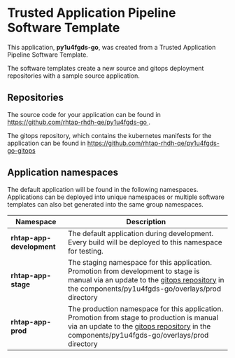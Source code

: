 # Trusted Application Pipeline Software Template

This application, **py1u4fgds-go**, was created from a Trusted Application Pipeline Software Template.

The software templates create a new source and gitops deployment repositories with a sample source application. 

## Repositories

The source code for your application can be found in [https://github.com/rhtap-rhdh-qe/py1u4fgds-go ](https://github.com/rhtap-rhdh-qe/py1u4fgds-go ).
 
The gitops repository, which contains the kubernetes manifests for the application can be found in 
[https://github.com/rhtap-rhdh-qe/py1u4fgds-go-gitops ](https://github.com/rhtap-rhdh-qe/py1u4fgds-go-gitops ) 

## Application namespaces 

The default application will be found in the following namespaces. Applications can be deployed into unique namespaces or multiple software templates can also bet generated into the same group namespaces.  

|  Namespace   |  Description   |  
| -------- | -------- |   
| **rhtap-app-development** | The default application during development. Every build will be deployed to this namespace for testing. | 
| **rhtap-app-stage** | The staging namespace for this application. Promotion from development to stage is manual via an update to the [gitops repository](https://github.com/rhtap-rhdh-qe/py1u4fgds-go-gitops ) in the components/py1u4fgds-go/overlays/prod directory |  
| **rhtap-app-prod** | The production namespace for this application. Promotion from stage to production is manual via an update to the [gitops repository](https://github.com/rhtap-rhdh-qe/py1u4fgds-go-gitops ) in the components/py1u4fgds-go/overlays/prod directory | 